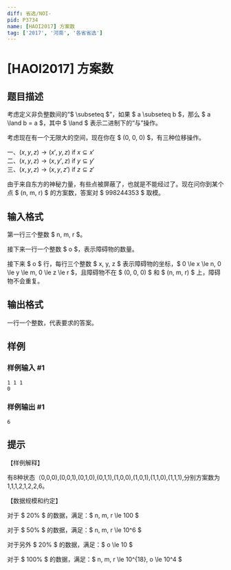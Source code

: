 ```yaml
---
diff: 省选/NOI-
pid: P3734
name: [HAOI2017] 方案数
tag: ['2017', '河南', '各省省选']
---
```

# [HAOI2017] 方案数
## 题目描述

考虑定义非负整数间的“$ \subseteq $”，如果 $ a \subseteq b $，那么 $ a \land b = a $，其中 $ \land $ 表示二进制下的“与”操作。


考虑现在有一个无限大的空间，现在你在 $ (0, 0, 0) $，有三种位移操作。


一、$(x,y,z)\to(x',y,z)$ if $x\subseteq x'$  
二、$(x,y,z)\to(x,y',z)$ if $y\subseteq y'$  
三、$(x,y,z)\to(x,y,z')$ if $z\subseteq z'$  

由于来自东方的神秘力量，有些点被屏蔽了，也就是不能经过了。现在问你到某个点 $ (n, m, r) $ 的方案数，答案对 $ 998244353 $ 取模。

## 输入格式

第一行三个整数 $ n, m, r $。


接下来一行一个整数 $ o $，表示障碍物的数量。


接下来 $ o $ 行，每行三个整数 $ x, y, z $ 表示障碍物的坐标，$ 0 \le x \le n, 0 \le y \le m, 0 \le z \le r $，且障碍物不在 $ (0, 0, 0) $ 和 $ (n, m, r) $ 上，障碍物不会重复。


## 输出格式

一行一个整数，代表要求的答案。

## 样例

### 样例输入 #1
```
1 1 1
0
```
### 样例输出 #1
```
6
```
## 提示

【样例解释】

有8种状态（0,0,0),(0,0,1),(0,1,0),(0,1,1),(1,0,0),(1,0,1),(1,1,0),(1,1,1),分别方案数为 1,1,1,2,1,2,2,6。

【数据规模和约定】

对于 $ 20\% $ 的数据，满足：$ n, m, r \le 100 $


对于 $ 50\% $ 的数据，满足：$ n, m, r \le 10^6 $


对于另外 $ 20\% $ 的数据，满足：$ o \le 10 $


对于 $ 100\% $ 的数据，满足：$ n, m, r \le 10^{18}, o \le 10^4 $

